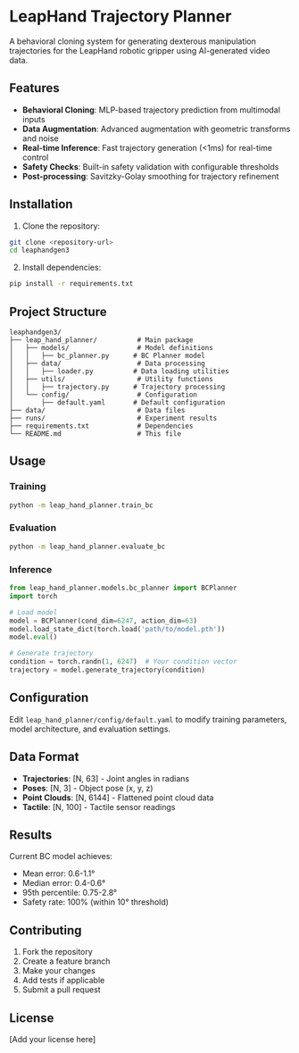 # LeapHand Trajectory Planner

A behavioral cloning system for generating dexterous manipulation trajectories for the LeapHand robotic gripper using AI-generated video data.

## Features

- **Behavioral Cloning**: MLP-based trajectory prediction from multimodal inputs
- **Data Augmentation**: Advanced augmentation with geometric transforms and noise
- **Real-time Inference**: Fast trajectory generation (<1ms) for real-time control
- **Safety Checks**: Built-in safety validation with configurable thresholds
- **Post-processing**: Savitzky-Golay smoothing for trajectory refinement

## Installation

1. Clone the repository:
```bash
git clone <repository-url>
cd leaphandgen3
```

2. Install dependencies:
```bash
pip install -r requirements.txt
```

## Project Structure

```
leaphandgen3/
├── leap_hand_planner/          # Main package
│   ├── models/                 # Model definitions
│   │   ├── bc_planner.py      # BC Planner model
│   ├── data/                   # Data processing
│   │   ├── loader.py          # Data loading utilities
│   ├── utils/                  # Utility functions
│   │   ├── trajectory.py      # Trajectory processing
│   └── config/                 # Configuration
│       ├── default.yaml       # Default configuration
├── data/                       # Data files
├── runs/                       # Experiment results
├── requirements.txt            # Dependencies
└── README.md                   # This file
```

## Usage

### Training

```bash
python -m leap_hand_planner.train_bc
```

### Evaluation

```bash
python -m leap_hand_planner.evaluate_bc
```

### Inference

```python
from leap_hand_planner.models.bc_planner import BCPlanner
import torch

# Load model
model = BCPlanner(cond_dim=6247, action_dim=63)
model.load_state_dict(torch.load('path/to/model.pth'))
model.eval()

# Generate trajectory
condition = torch.randn(1, 6247)  # Your condition vector
trajectory = model.generate_trajectory(condition)
```

## Configuration

Edit `leap_hand_planner/config/default.yaml` to modify training parameters, model architecture, and evaluation settings.

## Data Format

- **Trajectories**: [N, 63] - Joint angles in radians
- **Poses**: [N, 3] - Object pose (x, y, z)
- **Point Clouds**: [N, 6144] - Flattened point cloud data
- **Tactile**: [N, 100] - Tactile sensor readings

## Results

Current BC model achieves:
- Mean error: 0.6-1.1°
- Median error: 0.4-0.6°
- 95th percentile: 0.75-2.8°
- Safety rate: 100% (within 10° threshold)

## Contributing

1. Fork the repository
2. Create a feature branch
3. Make your changes
4. Add tests if applicable
5. Submit a pull request

## License

[Add your license here]